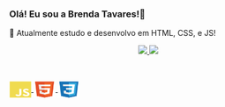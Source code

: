 ### Olá! Eu sou a Brenda Tavares!👋

🌱 Atualmente estudo e desenvolvo em HTML, CSS, e JS!

<div align="center">
  <a href="https://github.com/brendatavares">
  <img height="180em" src="https://github-readme-stats.vercel.app/api?username=brendatavares&show_icons=true&theme=dracula&include_all_commits=true&count_private=true"/>
  <img height="180em" src="https://github-readme-stats.vercel.app/api/top-langs/?username=brendatavares&layout=compact&langs_count=7&theme=dracula"/>
</div>
  
 ##
  
  <div style="display: inline_block"><br>
    <img align="center" alt="Rafa-Js" height="30" width="40" src="https://raw.githubusercontent.com/devicons/devicon/master/icons/javascript/javascript-plain.svg">
     <img align="center" alt="Rafa-HTML" height="30" width="40" src="https://raw.githubusercontent.com/devicons/devicon/master/icons/html5/html5-original.svg">
    <img align="center" alt="Rafa-CSS" height="30" width="40" src="https://raw.githubusercontent.com/devicons/devicon/master/icons/css3/css3-original.svg">
    </div>


